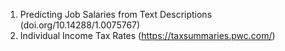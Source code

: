 1. Predicting Job Salaries from Text Descriptions (doi.org/10.14288/1.0075767)
2. Individual Income Tax Rates (https://taxsummaries.pwc.com/)